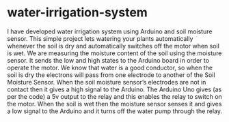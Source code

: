 # water-irrigation-system
I have developed water irrigation system using Arduino and soil moisture sensor.
This simple project lets watering your plants automatically whenever the soil is dry and automatically switches off the motor when soil is wet. We are measuring the moisture content of the soil using the moisture sensor. It sends the low and high states to the Arduino board in order to operate the motor.
We know that water is a good conductor, so when the soil is dry the electrons will pass from one electrode to another of the Soil Moisture Sensor. When the soil moisture sensor’s electrodes are not in contact then it gives a high signal to the Arduino. The Arduino Uno gives (as per the code) a 5v output to the relay and this enables the relay to switch on the motor. When the soil is wet then the moisture sensor senses it and gives a low signal to the Arduino and it turns off the water pump through the relay.
